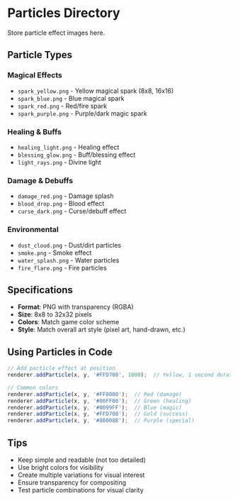 # Particles Directory

Store particle effect images here.

## Particle Types

### Magical Effects
- `spark_yellow.png` - Yellow magical spark (8x8, 16x16)
- `spark_blue.png` - Blue magical spark
- `spark_red.png` - Red/fire spark
- `spark_purple.png` - Purple/dark magic spark

### Healing & Buffs
- `healing_light.png` - Healing effect
- `blessing_glow.png` - Buff/blessing effect
- `light_rays.png` - Divine light

### Damage & Debuffs
- `damage_red.png` - Damage splash
- `blood_drop.png` - Blood effect
- `curse_dark.png` - Curse/debuff effect

### Environmental
- `dust_cloud.png` - Dust/dirt particles
- `smoke.png` - Smoke effect
- `water_splash.png` - Water particles
- `fire_flare.png` - Fire particles

## Specifications
- **Format**: PNG with transparency (RGBA)
- **Size**: 8x8 to 32x32 pixels
- **Colors**: Match game color scheme
- **Style**: Match overall art style (pixel art, hand-drawn, etc.)

## Using Particles in Code

```javascript
// Add particle effect at position
renderer.addParticle(x, y, '#FFD700', 1000);  // Yellow, 1 second duration

// Common colors
renderer.addParticle(x, y, '#FF0000');  // Red (damage)
renderer.addParticle(x, y, '#00FF00');  // Green (healing)
renderer.addParticle(x, y, '#0099FF');  // Blue (magic)
renderer.addParticle(x, y, '#FFD700');  // Gold (success)
renderer.addParticle(x, y, '#8B008B');  // Purple (special)
```

## Tips
- Keep simple and readable (not too detailed)
- Use bright colors for visibility
- Create multiple variations for visual interest
- Ensure transparency for compositing
- Test particle combinations for visual clarity
